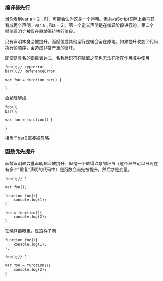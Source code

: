 ### 编译器先行
当你看到var a = 2；时，可能会认为这是一个声明。但JavaScript实际上会将其看成两个声明：var a；和a = 2;。第一个定义声明是在编译阶段进行的。第二个赋值声明会被留在原地等待执行阶段。

只有声明本身会被提升，而赋值或其他运行逻辑会留在原地。如果提升改变了代码执行的顺序，会造成非常严重的破坏。


即使是具名的函数表达式，名称标识符在赋值之前也无法在所在作用域中使用
```
foo();// TypeError
bar();// ReferenceError

var foo = function bar() {
    ...
}
```
会被理解成

```
foo();
bar();

var foo = function() {

}
```
相当于bar()直接被忽略。

### 函数优先提升

函数声明和变量声明都会被提升。但是一个值得注意的细节（这个细节可以出现在有多个“重复”声明的代码中）是函数会首先被提升，然后才是变量。

```
foo();// 1

var foo();

function foo(){
    console.log(1);
}

foo = function(){
    console.log(2);
}
```
在编译器眼里，是这样子滴

```
function foo(){
    console.log(1);
};

foo();// 1

var foo = function(){
    console.log(2);
}
```